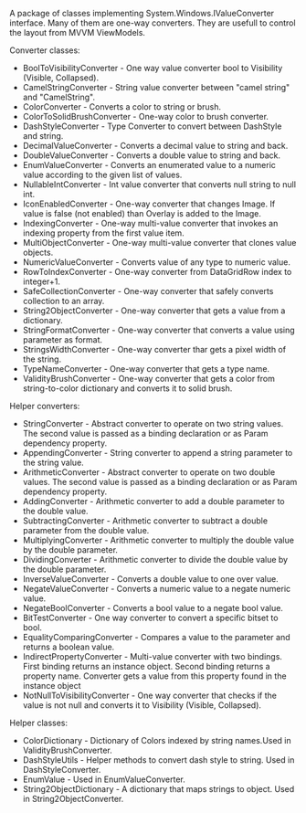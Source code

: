 ﻿A package of classes implementing System.Windows.IValueConverter interface. 
Many of them are one-way converters. They are usefull to control the layout from MVVM ViewModels.

Converter classes:
* BoolToVisibilityConverter - One way value converter bool to Visibility (Visible, Collapsed).
* CamelStringConverter - String value converter between "camel string" and "CamelString".
* ColorConverter - Converts a color to string or brush.
* ColorToSolidBrushConverter - One-way color to brush converter.
* DashStyleConverter - Type Converter to convert between DashStyle and string.
* DecimalValueConverter - Converts a decimal value to string and back. 
* DoubleValueConverter - Converts a double value to string and back. 
* EnumValueConverter - Converts an enumerated value to a numeric value according to the given list of values.
* NullableIntConverter - Int value converter that converts null string to null int.
* IconEnabledConverter - One-way converter that changes Image. If value is false (not enabled) than Overlay is added to the Image.
* IndexingConverter - One-way multi-value converter that invokes an indexing property from the first value item.
* MultiObjectConverter - One-way multi-value converter that clones value objects.
* NumericValueConverter - Converts value of any type to numeric value.
* RowToIndexConverter - One-way converter from DataGridRow index to integer+1.
* SafeCollectionConverter - One-way converter that safely converts collection to an array.
* String2ObjectConverter - One-way converter that gets a value from a dictionary.
* StringFormatConverter - One-way converter that converts a value using parameter as format.
* StringsWidthConverter - One-way converter thar gets a pixel width of the string.
* TypeNameConverter -  One-way converter that gets a type name.
* ValidityBrushConverter -  One-way converter that gets a color from string-to-color dictionary and converts it to solid brush.

Helper converters:
* StringConverter - Abstract converter to operate on two string values. The second value is passed as a binding declaration or as Param dependency property.
* AppendingConverter - String converter to append a string parameter to the string value.
* ArithmeticConverter - Abstract converter to operate on two double values. The second value is passed as a binding declaration or as Param dependency property.
* AddingConverter - Arithmetic converter to add a double parameter to the double value.
* SubtractingConverter - Arithmetic converter to subtract a double parameter from the double value.
* MultiplyingConverter - Arithmetic converter to multiply the double value by the double parameter.
* DividingConverter -  Arithmetic converter to divide the double value by the double parameter.
* InverseValueConverter - Converts a double value to one over value.
* NegateValueConverter - Converts a numeric value to a negate numeric value.
* NegateBoolConverter - Converts a bool value to a negate bool value.
* BitTestConverter - One way converter to convert a specific bitset to bool. 
* EqualityComparingConverter - Compares a value to the parameter and returns a boolean value.
* IndirectPropertyConverter - Multi-value converter with two bindings. First binding returns an instance object. Second binding returns a property name. Converter gets a value from this property found in the instance object
* NotNullToVisibilityConverter - One way converter that checks if the value is not null and converts it to Visibility (Visible, Collapsed).

Helper classes:
* ColorDictionary - Dictionary of Colors indexed by string names.Used in ValidityBrushConverter.
* DashStyleUtils - Helper methods to convert dash style to string. Used in DashStyleConverter.
* EnumValue - Used in EnumValueConverter.
* String2ObjectDictionary - A dictionary that maps strings to object. Used in String2ObjectConverter.
